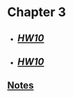 # **Chapter 3**

- ## [***HW10***](/MATH18/CH3/HW10)
- ## [***HW10***](/MATH18/CH3/HW12)<br>

## [**Notes**](/MATH18/CH2/CH3notes)